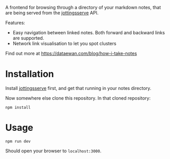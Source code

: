 A frontend for browsing through a directory of your markdown notes, that are being served from the [jottingsserve](https://github.com/dataewan/jottingsserve) API.

Features:

- Easy navigation between linked notes. Both forward and backward links are supported.
- Network link visualisation to let you spot clusters


Find out more at https://dataewan.com/blog/how-i-take-notes


# Installation

Install [jottingsserve](https://github.com/dataewan/jottingsserve) first, and get that running in your notes directory.

Now somewhere else clone this repository.
In that cloned repository:


```
npm install
```

# Usage

```
npm run dev
```

Should open your browser to `localhost:3000`.

